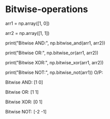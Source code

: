 # Bitwise-operations
arr1 = np.array([1, 0])

arr2 = np.array([1, 1])

print("Bitwise AND:", np.bitwise_and(arr1, arr2))

print("Bitwise OR:", np.bitwise_or(arr1, arr2)) 

print("Bitwise XOR:", np.bitwise_xor(arr1, arr2))

print("Bitwise NOT:", np.bitwise_not(arr1))
O/P:

Bitwise AND: [1 0]

Bitwise OR: [1 1]

Bitwise XOR: [0 1]

Bitwise NOT: [-2 -1]
